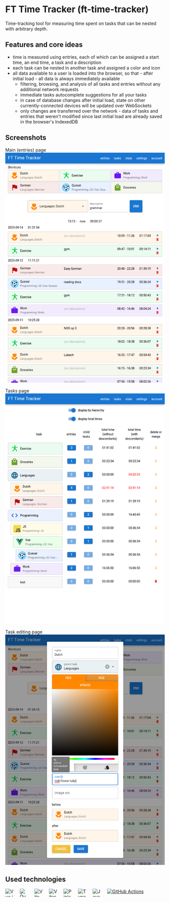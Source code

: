# FT Time Tracker (ft-time-tracker)

Time-tracking tool for measuring time spent on tasks that can be nested with arbitrary depth.

## Features and core ideas

- time is measured using entries, each of which can be assigned a start time, an end time, a task and a description
- each task can be nested in another task and assigned a color and icon
- all data available to a user is loaded into the browser, so that - after initial load - all data is always immediately available
  - filtering, browsing, and analysis of all tasks and entries without any additional network requests
  - immediate tasks autocomplete suggestions for all your tasks
  - in case of database changes after initial load, state on other currently-connected devices will be updated over WebSockets
  - only changes are transferred over the network - data of tasks and entries that weren't modified since last initial load are already saved in the browser's IndexedDB

## Screenshots

Main (entries) page
![tracker-entries.png](public/readme%20screenshots/tracker-entries.png)

Tasks page
![tracker-tasks.png](public/readme%20screenshots/tracker-tasks.png)

Task editing page
![tracker-task-edit.png](public/readme%20screenshots/tracker-task-edit.png)

## Used technologies

[<img align="left" width="26" height="26" alt="Vue.js" src="https://api.iconify.design/devicon:vuejs.svg" style="padding: 0 20px 16px 0">](https://vuejs.org "Vue.js")
[<img align="left" width="26" height="26" alt="Quasar Framework" src="https://api.iconify.design/devicon:quasar.svg" style="padding: 0 20px 16px 0">](https://quasar.dev "Quasar Framework")
[<img align="left" width="26" height="26" alt="Vite" src="https://api.iconify.design/devicon:vitejs.svg" style="padding: 0 20px 16px 0">](https://vitejs.dev/ "Vite")
[<img align="left" width="26" height="26" alt="Vitest" src="https://api.iconify.design/devicon:vitest.svg" style="padding: 0 20px 16px 0">](https://vitest.dev "Vitest")
[<img align="left" width="26" height="26" alt="Pinia" src="https://api.iconify.design/logos:pinia.svg" style="padding: 0 20px 16px 0">](https://pinia.vuejs.org "Pinia")
[<img align="left" width="26" height="26" alt="TypeScript" src="https://api.iconify.design/devicon:typescript.svg" style="padding: 0 20px 16px 0">](https://www.typescriptlang.org "TypeScript")
[<img align="left" width="26" height="26" alt="JavaScript" src="https://api.iconify.design/devicon:javascript.svg" style="padding: 0 20px 16px 0">](https://en.wikipedia.org/wiki/JavaScript "JavaScript")
[<img width="26" height="26" alt="GitHub Actions" src="https://api.iconify.design/devicon:githubactions.svg" style="padding: 0 20px 16px 0">](https://github.com/features/actions "GitHub Actions")

